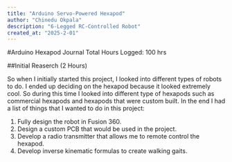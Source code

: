 ```yaml
---
title: "Arduino Servo-Powered Hexapod"
author: "Chinedu Okpala"
description: "6-Legged RC-Controlled Robot"
created_at: "2025-2-01"
---
```

#Arduino Hexapod Journal
Total Hours Logged: 100 hrs

##Initial Reaserch (2 Hours)

So when I initially started this project, I looked into different types of robots to do. I ended up deciding on the hexapod because it looked extremely cool. So during this time I looked into different type of hexapods such as commercial hexapods and hexapods that were custom built. In the end I had a list of things that I wanted to do in this project:

1. Fully design the robot in Fusion 360.
2. Design a custom PCB that would be used in the project.
3. Develop a radio transmitter that allows me to remote control the hexapod.
4. Develop inverse kinematic formulas to create walking gaits.




